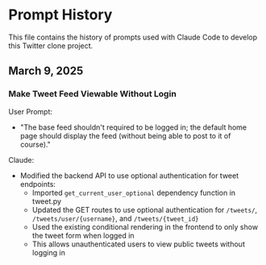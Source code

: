 # Prompt History

This file contains the history of prompts used with Claude Code to develop this Twitter clone project.

## March 9, 2025

### Make Tweet Feed Viewable Without Login

User Prompt:
- "The base feed shouldn't required to be logged in; the default home page should display the feed (without being able to post to it of course)."

Claude:
- Modified the backend API to use optional authentication for tweet endpoints:
  - Imported `get_current_user_optional` dependency function in tweet.py
  - Updated the GET routes to use optional authentication for `/tweets/`, `/tweets/user/{username}`, and `/tweets/{tweet_id}`
  - Used the existing conditional rendering in the frontend to only show the tweet form when logged in
  - This allows unauthenticated users to view public tweets without logging in